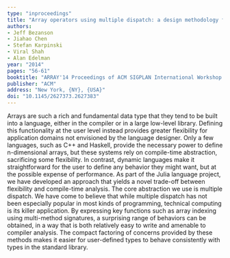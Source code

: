 ```yaml
---
type: "inproceedings"
title: "Array operators using multiple dispatch: a design methodology for array implementations in dynamic languages"
authors:
- Jeff Bezanson
- Jiahao Chen
- Stefan Karpinski
- Viral Shah
- Alan Edelman
year: "2014"
pages: "56-61"
booktitle: "ARRAY'14 Proceedings of ACM SIGPLAN International Workshop on Libraries, Languages, and Compilers for Array Programming"
publisher: "ACM"
address: "New York, {NY}, {USA}"
doi: "10.1145/2627373.2627383"
---
```

Arrays are such a rich and fundamental data type that they tend to be built into a language, either in the compiler or in a large low-level library. Defining this functionality at the user level instead provides greater flexibility for application domains not envisioned by the language designer. Only a few languages, such as C++ and Haskell, provide the necessary power to define n-dimensional arrays, but these systems rely on compile-time abstraction, sacrificing some flexibility. In contrast, dynamic languages make it straightforward for the user to define any behavior they might want, but at the possible expense of performance.
As part of the Julia language project, we have developed an approach that yields a novel trade-off between flexibility and compile-time analysis. The core abstraction we use is multiple dispatch. We have come to believe that while multiple dispatch has not been especially popular in most kinds of programming, technical computing is its killer application. By expressing key functions such as array indexing using multi-method signatures, a surprising range of behaviors can be obtained, in a way that is both relatively easy to write and amenable to compiler analysis. The compact factoring of concerns provided by these methods makes it easier for user-defined types to behave consistently with types in the standard library.